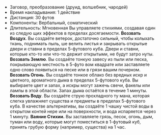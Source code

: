 * Заговор, преобразование (друид, волшебник, чародей) 
* Время накладывания: 1 действие 
* Дистанция: 30 футов 
* Компоненты: Вербальный, соматический 
* Длительность: Мгновенная 
Вы управляете стихиями, создавая один из следую щих эффектов в пределах досягаемости. 
	**Воззвать Воздух**. Вы создаёте ветерок, достаточно сильный, чтобы колыхать ткань, поднимать пыль, ше велить листья и закрывать открытые двери и ставни в пределах 5-футового куба. Двери и ставни, которые кто-то или что-то держит открытыми, не будут затро нуты. 
	**Воззвать Землю**. Вы создаёте тонкую завесу из пыли или песка, покрывающую местность в 5-футо вом квадрате или заставляете одно слово появиться на песке или в грязи вашим почерком. 
	**Воззвать Огонь**. Вы создаёте тонкое облако без вредных искр и цветного, ароматного дыма в пределах 5-футового куба. Вы выбираете цвет и запах, а искры могут зажечь свечи, факелы или лампы в этой области. Запах дыма остаётся в течение 1 минуты. 
	**Воззвать Воду**. Вы создаёте струю прохладного ту мана, которая слегка увлажняет существа и предметы в пределах 5-футового куба. В качестве альтернативы, вы создаёте 1 чашку чистой воды в открытом контей нере или на поверхности, и вода испаряется через 1 минуту. 
	**Ваяние Стихии.** Вы заставляете грязь, песок, огонь, дым, туман или воду, которые могут поместиться в 1-футовый куб, принять грубую форму (например, существа) на 1 час.
